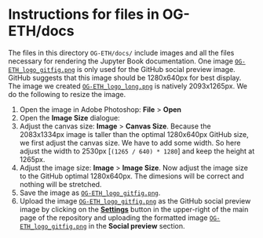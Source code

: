 # Instructions for files in OG-ETH/docs
The files in this directory `OG-ETH/docs/` include images and all the files necessary for rendering the Jupyter Book documentation. One image [`OG-ETH_logo_gitfig.png`](docs/OG-ETH_logo_gitfig.png) is only used for the GitHub social preview image. GitHub suggests that this image should be 1280x640px for best display. The image we created [`OG-ETH_logo_long.png`](docs/OG-ETH_logo_long.png) is natively 2093x1265px. We do the following to resize the image.

1. Open the image in Adobe Photoshop: **File** > **Open**
2. Open the **Image Size** dialogue:
3. Adjust the canvas size: **Image** > **Canvas Size**. Because the 2083x1334px image is taller than the optimal 1280x640px GitHub size, we first adjust the canvas size. We have to add some width. So here adjust the width to 2530px [`(1265 / 640) * 1280`] and keep the height at 1265px.
4. Adjust the image size: **Image** > **Image Size**. Now adjust the image size to the GitHub optimal 1280x640px. The dimesions will be correct and nothing will be stretched.
5. Save the image as [`OG-ETH_logo_gitfig.png`](docs/OG-ETH_logo_gitfig.png).
6. Upload the image [`OG-ETH_logo_gitfig.png`](docs/OG-ETH_logo_gitfig.png) as the GitHub social preview image by clicking on the [**Settings**](https://github.com/PSLmodels/OG-ETH/settings) button in the upper-right of the main page of the repository and uploading the formatted image [`OG-ETH_logo_gitfig.png`](docs/OG-ETH_logo_gitfig.png) in the **Social preview** section.
